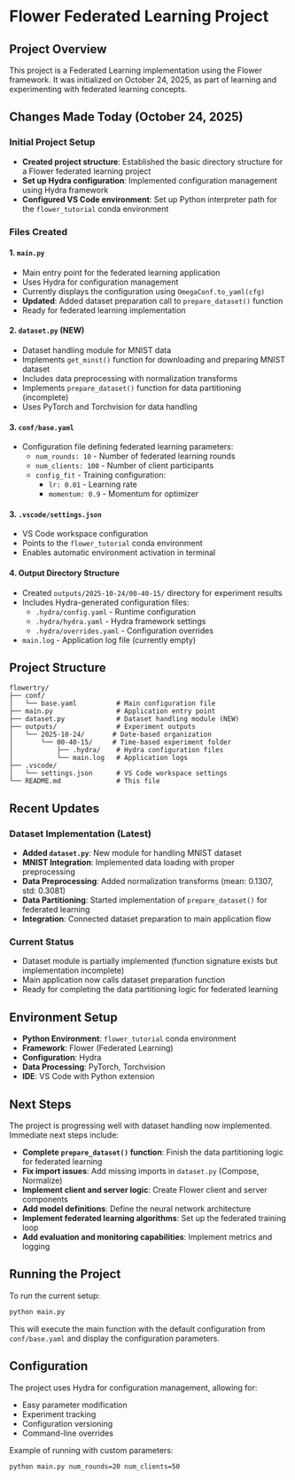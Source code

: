 # Flower Federated Learning Project

## Project Overview
This project is a Federated Learning implementation using the Flower framework. It was initialized on October 24, 2025, as part of learning and experimenting with federated learning concepts.

## Changes Made Today (October 24, 2025)

### Initial Project Setup
- **Created project structure**: Established the basic directory structure for a Flower federated learning project
- **Set up Hydra configuration**: Implemented configuration management using Hydra framework
- **Configured VS Code environment**: Set up Python interpreter path for the `flower_tutorial` conda environment

### Files Created

#### 1. `main.py`
- Main entry point for the federated learning application
- Uses Hydra for configuration management
- Currently displays the configuration using `OmegaConf.to_yaml(cfg)`
- **Updated**: Added dataset preparation call to `prepare_dataset()` function
- Ready for federated learning implementation

#### 2. `dataset.py` (NEW)
- Dataset handling module for MNIST data
- Implements `get_minst()` function for downloading and preparing MNIST dataset
- Includes data preprocessing with normalization transforms
- Implements `prepare_dataset()` function for data partitioning (incomplete)
- Uses PyTorch and Torchvision for data handling

#### 3. `conf/base.yaml`
- Configuration file defining federated learning parameters:
  - `num_rounds: 10` - Number of federated learning rounds
  - `num_clients: 100` - Number of client participants
  - `config_fit` - Training configuration:
    - `lr: 0.01` - Learning rate
    - `momentum: 0.9` - Momentum for optimizer

#### 3. `.vscode/settings.json`
- VS Code workspace configuration
- Points to the `flower_tutorial` conda environment
- Enables automatic environment activation in terminal

#### 4. Output Directory Structure
- Created `outputs/2025-10-24/00-40-15/` directory for experiment results
- Includes Hydra-generated configuration files:
  - `.hydra/config.yaml` - Runtime configuration
  - `.hydra/hydra.yaml` - Hydra framework settings
  - `.hydra/overrides.yaml` - Configuration overrides
- `main.log` - Application log file (currently empty)

## Project Structure
```
flowertry/
├── conf/
│   └── base.yaml          # Main configuration file
├── main.py                # Application entry point
├── dataset.py             # Dataset handling module (NEW)
├── outputs/               # Experiment outputs
│   └── 2025-10-24/       # Date-based organization
│       └── 00-40-15/     # Time-based experiment folder
│           ├── .hydra/    # Hydra configuration files
│           └── main.log   # Application logs
├── .vscode/
│   └── settings.json      # VS Code workspace settings
└── README.md              # This file
```

## Recent Updates

### Dataset Implementation (Latest)
- **Added `dataset.py`**: New module for handling MNIST dataset
- **MNIST Integration**: Implemented data loading with proper preprocessing
- **Data Preprocessing**: Added normalization transforms (mean: 0.1307, std: 0.3081)
- **Data Partitioning**: Started implementation of `prepare_dataset()` for federated learning
- **Integration**: Connected dataset preparation to main application flow

### Current Status
- Dataset module is partially implemented (function signature exists but implementation incomplete)
- Main application now calls dataset preparation function
- Ready for completing the data partitioning logic for federated learning

## Environment Setup
- **Python Environment**: `flower_tutorial` conda environment
- **Framework**: Flower (Federated Learning)
- **Configuration**: Hydra
- **Data Processing**: PyTorch, Torchvision
- **IDE**: VS Code with Python extension

## Next Steps
The project is progressing well with dataset handling now implemented. Immediate next steps include:
- **Complete `prepare_dataset()` function**: Finish the data partitioning logic for federated learning
- **Fix import issues**: Add missing imports in `dataset.py` (Compose, Normalize)
- **Implement client and server logic**: Create Flower client and server components
- **Add model definitions**: Define the neural network architecture
- **Implement federated learning algorithms**: Set up the federated training loop
- **Add evaluation and monitoring capabilities**: Implement metrics and logging

## Running the Project
To run the current setup:
```bash
python main.py
```

This will execute the main function with the default configuration from `conf/base.yaml` and display the configuration parameters.

## Configuration
The project uses Hydra for configuration management, allowing for:
- Easy parameter modification
- Experiment tracking
- Configuration versioning
- Command-line overrides

Example of running with custom parameters:
```bash
python main.py num_rounds=20 num_clients=50
```
